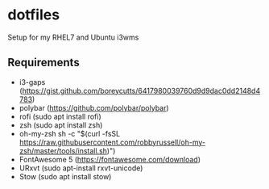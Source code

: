 # dotfiles
Setup for my RHEL7 and Ubuntu i3wms

## Requirements

- i3-gaps (https://gist.github.com/boreycutts/6417980039760d9d9dac0dd2148d4783)
- polybar (https://github.com/polybar/polybar)
- rofi (sudo apt install rofi)
 - zsh (sudo apt install zsh)
- oh-my-zsh sh -c "$(curl -fsSL https://raw.githubusercontent.com/robbyrussell/oh-my-zsh/master/tools/install.sh)")
- FontAwesome 5 (https://fontawesome.com/download)
- URxvt (sudo apt-install rxvt-unicode)
- Stow (sudo apt install stow)

